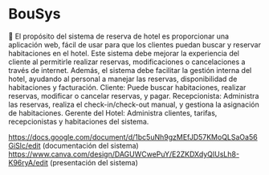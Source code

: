 # BouSys 
🏨
El propósito del sistema de reserva de hotel es proporcionar una aplicación web, fácil de usar para que los clientes puedan buscar y reservar habitaciones en el hotel. Este sistema debe mejorar la experiencia del cliente al permitirle realizar reservas, modificaciones o cancelaciones a través de internet. Además, el sistema debe facilitar la gestión interna del hotel, ayudando al personal a manejar las reservas, disponibilidad de habitaciones y facturación.
Cliente: Puede buscar habitaciones, realizar reservas, modificar o cancelar reservas, y pagar.
Recepcionista: Administra las reservas, realiza el check-in/check-out manual, y gestiona la asignación de habitaciones.
Gerente del Hotel: Administra clientes, tarifas, recepcionistas y habitaciones del sistema.

https://docs.google.com/document/d/1bc5uNh9gzMEfJD57KMoQLSaOa56GiSlc/edit (documentación del sistema)
https://www.canva.com/design/DAGUWCwePuY/E2ZKDXdyQIUsLh8-K96ryA/edit (presentación del sistema)
